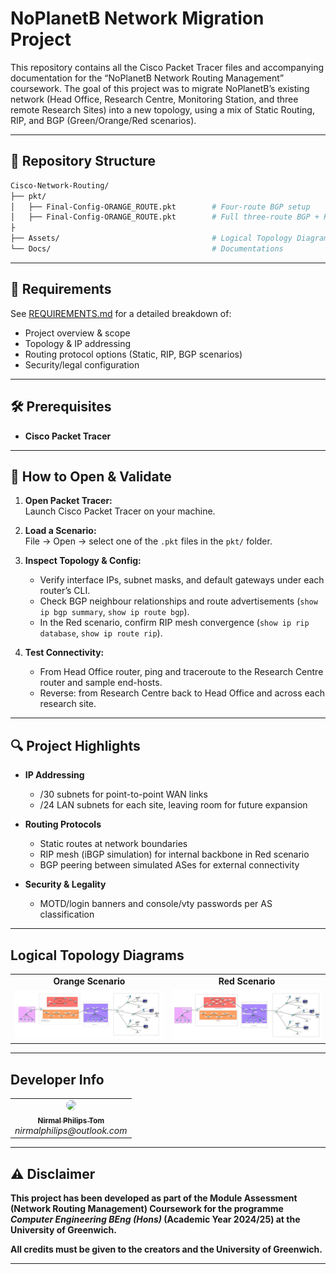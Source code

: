# NoPlanetB Network Migration Project

This repository contains all the Cisco Packet Tracer files and accompanying documentation for the “NoPlanetB Network Routing Management” coursework. The goal of this project was to migrate NoPlanetB’s existing network (Head Office, Research Centre, Monitoring Station, and three remote Research Sites) into a new topology, using a mix of Static Routing, RIP, and BGP (Green/Orange/Red scenarios).

---

## 📁 Repository Structure

```bash
Cisco-Network-Routing/
├── pkt/
│   ├── Final-Config-ORANGE_ROUTE.pkt        # Four-route BGP setup
│   ├── Final-Config-ORANGE_ROUTE.pkt        # Full three-route BGP + RIP-mesh
├
├── Assets/                                  # Logical Topology Diagrams
└── Docs/                                    # Documentations
```

---

## 📄 Requirements

See [REQUIREMENTS.md](./Docs/Requirements.md) for a detailed breakdown of:

- Project overview & scope  
- Topology & IP addressing  
- Routing protocol options (Static, RIP, BGP scenarios)  
- Security/legal configuration  

---


## 🛠 Prerequisites

- **Cisco Packet Tracer**  

---

## 🚀 How to Open & Validate

1. **Open Packet Tracer:**  
   Launch Cisco Packet Tracer on your machine.

2. **Load a Scenario:**  
   File → Open → select one of the `.pkt` files in the `pkt/` folder.

3. **Inspect Topology & Config:**  
   - Verify interface IPs, subnet masks, and default gateways under each router’s CLI.  
   - Check BGP neighbour relationships and route advertisements (`show ip bgp summary`, `show ip route bgp`).  
   - In the Red scenario, confirm RIP mesh convergence (`show ip rip database`, `show ip route rip`).

4. **Test Connectivity:**  
   - From Head Office router, ping and traceroute to the Research Centre router and sample end-hosts.  
   - Reverse: from Research Centre back to Head Office and across each research site.


---

## 🔍 Project Highlights

- **IP Addressing**  
  - /30 subnets for point-to-point WAN links  
  - /24 LAN subnets for each site, leaving room for future expansion  

- **Routing Protocols**  
  - Static routes at network boundaries  
  - RIP mesh (iBGP simulation) for internal backbone in Red scenario  
  - BGP peering between simulated ASes for external connectivity  

- **Security & Legality**  
  - MOTD/login banners and console/vty passwords per AS classification  

---

## Logical Topology Diagrams

<table align="center">
  <tr>
    <td align="center"><strong>Orange Scenario</strong></td>
    <td align="center"><strong>Red Scenario</strong></td>
  </tr>
  <tr>
    <td align="center">
      <img src="./Assets/Orange-Route.png" alt="Orange BGP Topology" width="300" />
    </td>
    <td align="center">
      <img src="./Assets/Red-Route.png" alt="Red BGP + RIP Topology" width="300" />
    </td>
  </tr>
</table>


---

## Developer Info

<table align="center">
  <tr>
    <td align="center">
      <a href="https://github.com/nirmalphilips">
        <img src="https://github.com/nirmalphilips.png" width="80" style="border-radius: 50%;" /><br/>
        <sub><b>Nirmal Philips Tom</b></sub>
      </a>
      <br/><i>nirmalphilips@outlook.com</i>
      </tr>
</table>


---

## ⚠️ Disclaimer

**This project has been developed as part of the Module Assessment (Network Routing Management) Coursework for the programme _Computer Engineering BEng (Hons)_ (Academic Year 2024/25) at the University of Greenwich.**  

**All credits must be given to the creators and the University of Greenwich.**

---

